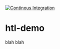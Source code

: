 [![Continous Integration](https://github.com/gearhead041/htl-demo/actions/workflows/ci-cd.yaml/badge.svg)](https://github.com/gearhead041/htl-demo/actions/workflows/ci-cd.yaml)
# htl-demo
blah blah 

